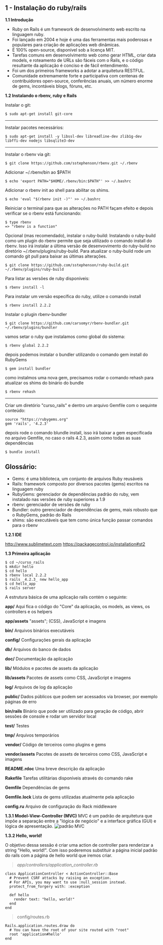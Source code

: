 
1 - Instalação do ruby/rails
----------------------------
**1.1 Introdução**

 - Ruby on Rails é um framework de desenvolvimento web escrito na linguagem ruby. 
 - Foi lançado em 2004 e hoje é uma das ferramentas mais poderosas e populares para criação de aplicações web dinâmicas.
 - É 100% open-source, disponível sob a licença MIT.
 - Tarefas comuns em desenvolvimento web como gerar HTML, criar data models, e roteamento de URLs são fáceis com o Rails, e o código resultante da aplicação é conciso e de fácil entendimento.
 - Foi um dos primeiros frameworks a adotar a arquitetura RESTFUL.
 - Comunidade extremamente forte e participativa com centenas de contribuidores open-source, conferências anuais, um número enorme de gems, incontáveis blogs, fóruns, etc.
 
**1.2 Instalando o rbenv, ruby e Rails**

Instalar o git:

    $ sudo apt-get install git-core

----------

Instalar pacotes necessários:

    $ sudo apt-get install -y libssl-dev libreadline-dev zlib1g-dev libffi-dev nodejs libsqlite3-dev

----------


Instalar o rbenv via git:

    $ git clone https://github.com/sstephenson/rbenv.git ~/.rbenv

Adicionar ~/.rbenv/bin ao $PATH

    $ echo 'export PATH="$HOME/.rbenv/bin:$PATH"' >> ~/.bashrc

Adicionar o rbenv init ao shell para abilitar os shims.

    $ echo 'eval "$(rbenv init -)"' >> ~/.bashrc

Reiniciar o terminal para que as alterações no PATH façam efeito e depois verificar se o rbenv está funcionando:

    $ type rbenv
    => "rbenv is a function"

Opcional (mas recomendado), instalar o ruby-build: Instalando o ruby-build como um plugin do rbenv permite que seja utilizado o comando install do rbenv. Isso irá instalar a última versão de desenvovimento do ruby-build no diretório ~/.rbenv/plugins/ruby-build. Para atualizar o ruby-build rode um comando git pull para baixar as últimas alterações.

    $ git clone https://github.com/sstephenson/ruby-build.git ~/.rbenv/plugins/ruby-build

Para listar as versões de ruby disponíveis:

    $ rbenv install -l

Para instalar um versão específica do ruby, utilize o comando install

    $ rbenv install 2.2.2

Instalar o plugin rbenv-bundler

    $ git clone https://github.com/carsomyr/rbenv-bundler.git ~/.rbenv/plugins/bundler

vamos setar o ruby que instalamos como global do sistema:

    $ rbenv global 2.2.2

depois podemos instalar o bundler utilizando o comando gem install do RubyGems 

    $ gem install bundler
 
como instalmos uma nova gem, precisamos rodar o comando rehash para atualizar os shims do binário do bundle

    $ rbenv rehash

----------

Criar um diretório "curso_rails" e dentro um arquivo Gemfile com o sequinte conteúdo:

    source "https://rubygems.org"
    gem 'rails', '4.2.3'

depois rode o comando blundle install, isso irá baixar a gem especificada no arquivo Gemfile, no caso o rails 4.2.3, assim como todas as suas dependências

    $ bundle install

Glossário:
----------

- Gems: é uma biblioteca, um conjunto de arquivos Ruby reusáveis
- Rails: framework composto por diversos pacotes (gems) escritos na linguagem ruby
- RubyGems: gerenciador de dependências padrão do ruby, vem instalado nas versões de ruby superiores a 1.9
- rbenv: gerenciador de versões de ruby
- Bundler: outro gerenciador de dependências de gems, mais robusto que o RubyGems, padrão do Rails
- shims: são executáveis que tem como única função passar comandos para o rbenv

**1.2.1 IDE**

http://www.sublimetext.com
https://packagecontrol.io/installation#st2

**1.3 Primeira aplicação**

    $ cd ~/curso_rails
    $ mkdir hello
    $ cd hello
    $ rbenv local 2.2.2
    $ rails _4.2.3_ new hello_app
    $ cd hello_app
    $ rails server

A estrutura básica de uma aplicação rails contém o seguinte:
   
**app/** Aqui fica o código do "Core" da aplicação, os models, as views,  os controllers e os helpers

**app/assets**	"assets"; (CSS), JavaScript e imagens

**bin/**	Arquivos binários executáveis

**config/**	Configurações gerais da aplicação

**db/** Arquivos do banco de dados

**doc/**	Documentação da aplicação

**lib/**	Módulos e pacotes de assets da aplicação

**lib/assets**	Pacotes de assets como CSS, JavaScript e imagens

**log/**	Arquivos de log da aplicação

**public/**	Dados públicos que podem ser acessados via browser, por exemplo páginas de erro

**bin/rails**	Binário que pode ser utilizado para geração de código, abrir sessões de console e rodar um servidor local

**test/**	Testes

**tmp/**	Arquivos temporários

**vendor/**	Código de terceiros como plugins e gems

**vendor/assets**	Pacotes de assets de terceiros como CSS, JavaScript e imagens

**README.rdoc**	Uma breve descrição da aplicação

**Rakefile**	Tarefas utilitárias disponíveis através do comando rake

**Gemfile**	Dependências de gems

**Gemfile.lock**	Lista de gems utilizadas atualmente pela aplicação

**config.ru**	Arquivo de configuração do Rack middleware

**1.3.1 Model-View-Controller (MVC)**
MVC é um padrão de arquitetura que impõe a separação entre a "lógica de negócio" e a interface gráfica (GUI) e lógica de apresentação. 
![padrão MVC](https://softcover.s3.amazonaws.com/636/ruby_on_rails_tutorial_3rd_edition/images/figures/mvc_schematic.png)

**1.3.2 Hello, world!**

O objetivo dessa sessão é criar uma action de controller para renderizar a string "Hello, world!". Com isso poderemos substituir a página inicial padrão do rails com a página de hello world que iremos criar.

> *app/controllers/application_controller.rb*

    class ApplicationController < ActionController::Base
      # Prevent CSRF attacks by raising an exception.
      # For APIs, you may want to use :null_session instead.
      protect_from_forgery with: :exception
    
      def hello
        render text: "hello, world!"
      end
    end
  


> config/routes.rb


    Rails.application.routes.draw do
      # You can have the root of your site routed with "root"
      root 'application#hello'
    end




